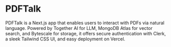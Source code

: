 # PDFTalk
PDFTalk is a Next.js app that enables users to interact with PDFs via natural language. Powered by Together AI for LLM, MongoDB Atlas for vector search, and Bytescale for storage, it offers secure authentication with Clerk, a sleek Tailwind CSS UI, and easy deployment on Vercel.
